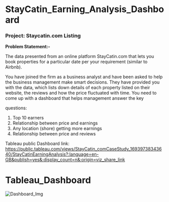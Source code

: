 # StayCatin_Earning_Analysis_Dashboard

### Project: Staycatin.com Listing

**Problem Statement:-**

The data presented from an online platform StayCatin.com that lets you book properties for a particular date per your requirement (similar to Airbnb).

You have joined the firm as a business analyst and have been asked to help the business management make smart decisions. They have provided you with the
data, which lists down details of each property listed on their website, the reviews and how the price fluctuated with time.
You need to come up with a dashboard that helps management answer the key

questions:
1. Top 10 earners
2. Relationship between price and earnings
3. Any location (shore) getting more earnings
4. Relationship between price and reviews

Tableau public Dashboard link: https://public.tableau.com/views/StayCatin_comCaseStudy_16939738343640/StayCatinEarningAnalysis?:language=en-GB&publish=yes&:display_count=n&:origin=viz_share_link

# Tableau_Dashboard
![Dashboard_Img](https://github.com/Data-Engineering-SUV/StayCatin_Earning_Analysis_Dashboard/assets/106040176/38899e70-c779-4a79-8a69-d66e76da8b4a)
